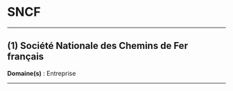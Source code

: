# SNCF

--------------------

## (1) Société Nationale des Chemins de Fer français

**Domaine(s)** : Entreprise

--------------------